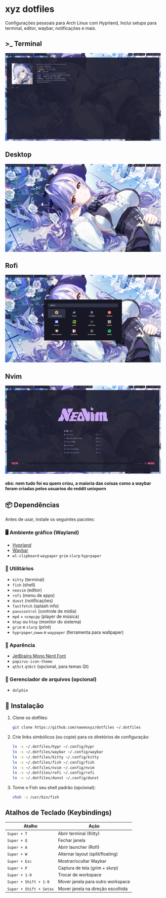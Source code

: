 # xyz dotfiles

Configurações pessoais para Arch Linux com Hyprland, Inclui setups para terminal, editor, waybar, notificações e mais. 
## >_ Terminal

![Terminal](images/screenshot.png)
## Desktop
![Desktop](images/screenshot2.png)
## Rofi
![Rofi](images/screenshot3.png)
## Nvim
![Nvim](images/screenshot4.png)

#### obs: nem tudo foi eu quem criou, a maioria das coisas como a waybar foram criadas pelos usuarios do reddit unixporn

## 📦 Dependências

Antes de usar, instale os seguintes pacotes:

### 🖥️ Ambiente gráfico (Wayland)
- [Hyprland](https://github.com/hyprwm/Hyprland)
- [Waybar](https://github.com/Alexays/Waybar)
- `wl-clipboard` `waypaper` `grim` `slurp` `hyprpaper`

### 🧰 Utilitários
- `kitty` (terminal)
- `fish` (shell)
- `neovim` (editor)
- `rofi` (menu de apps)
- `dunst` (notificações)
- `fastfetch` (splash info)
- `pavucontrol` (controle de mídia)
- `mpd` + `ncmpcpp` (player de música)
- `btop` ou `htop` (monitor do sistema)
- `grim` e `slurp` (print)
- `hyprpaper`,`swww` e `waypaper` (ferramenta para wallpaper)

### 🎨 Aparência
- [JetBrains Mono Nerd Font](https://www.nerdfonts.com/font-downloads)
- `papirus-icon-theme`
- `qt5ct` `qt6ct` (opcional, para temas Qt)

### 📁 Gerenciador de arquivos (opcional)
- `dolphin`

## 🚀 Instalação

1. Clone os dotfiles:
   ```bash
   git clone https://github.com/naoeoxyz/dotfiles ~/.dotfiles

2. Crie links simbólicos (ou copie) para os diretórios de configuração:

   ```bash
   ln -s ~/.dotfiles/hypr ~/.config/hypr
   ln -s ~/.dotfiles/waybar ~/.config/waybar
   ln -s ~/.dotfiles/kitty ~/.config/kitty
   ln -s ~/.dotfiles/fish ~/.config/fish
   ln -s ~/.dotfiles/nvim ~/.config/nvim
   ln -s ~/.dotfiles/rofi ~/.config/rofi
   ln -s ~/.dotfiles/dunst ~/.config/dunst
3. Torne o Fish seu shell padrão (opcional):
   ```bash
   chsh -s /usr/bin/fish

## Atalhos de Teclado (Keybindings)
| Atalho                  | Ação                              |
| ----------------------- | --------------------------------- |
| `Super + T`             | Abrir terminal (Kitty)            |
| `Super + Q`             | Fechar janela                     |
| `Super + A`             | Abrir launcher (Rofi)             |
| `Super + W`             | Alternar layout (split/floating)  |
| `Super + Esc`           | Mostrar/ocultar Waybar            |
| `Super + P`             | Captura de tela (grim + slurp)    |
| `Super + 1-9`           | Trocar de workspace               |
| `Super + Shift + 1-9`   | Mover janela para outro workspace |
| `Super + Shift + Setas` | Mover janela na direção escolhida |



